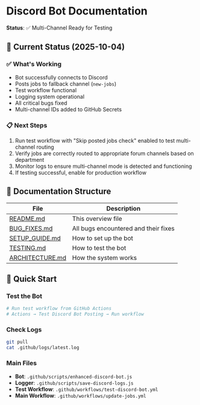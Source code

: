 # Discord Bot Documentation

**Status**: ✅ Multi-Channel Ready for Testing

## 🎯 Current Status (2025-10-04)

### ✅ What's Working
- Bot successfully connects to Discord
- Posts jobs to fallback channel (`new-jobs`)
- Test workflow functional
- Logging system operational
- All critical bugs fixed
- Multi-channel IDs added to GitHub Secrets

### 📋 Next Steps
1. Run test workflow with "Skip posted jobs check" enabled to test multi-channel routing
2. Verify jobs are correctly routed to appropriate forum channels based on department
3. Monitor logs to ensure multi-channel mode is detected and functioning
4. If testing successful, enable for production workflow

## 📁 Documentation Structure

| File | Description |
|------|-------------|
| [README.md](README.md) | This overview file |
| [BUG_FIXES.md](BUG_FIXES.md) | All bugs encountered and their fixes |
| [SETUP_GUIDE.md](SETUP_GUIDE.md) | How to set up the bot |
| [TESTING.md](TESTING.md) | How to test the bot |
| [ARCHITECTURE.md](ARCHITECTURE.md) | How the system works |

## 🚀 Quick Start

### Test the Bot
```bash
# Run test workflow from GitHub Actions
# Actions → Test Discord Bot Posting → Run workflow
```

### Check Logs
```bash
git pull
cat .github/logs/latest.log
```

### Main Files
- **Bot**: `.github/scripts/enhanced-discord-bot.js`
- **Logger**: `.github/scripts/save-discord-logs.js`
- **Test Workflow**: `.github/workflows/test-discord-bot.yml`
- **Main Workflow**: `.github/workflows/update-jobs.yml`